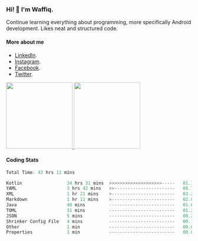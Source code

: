 ### Hi! 👋 I'm Waffiq.

Continue learning everything about programming, more specifically Android development. Likes neat and structured code.

#### More about me 
- [LinkedIn](https://www.linkedin.com/in/waffiqaziz/).
- [Instagram](https://www.instagram.com/waffiqaziz/).
- [Facebook](https://web.facebook.com/WaffiqAziz/).
- [Twitter](https://twitter.com/AzizWaffiq).

<p align="left">
<a href="https://github.com/waffiqaziz">
  <img height="180em" src="https://github-readme-stats-eight-theta.vercel.app/api?username=waffiqaziz&show_icons=true&theme=algolia&include_all_commits=true&count_private=true"/>
  <img height="180em" src="https://github-readme-stats-eight-theta.vercel.app/api/top-langs/?username=waffiqaziz&layout=compact&langs_count=8&theme=algolia"/>
</a>
</p>

#### Coding Stats
<!--START_SECTION:waka-->

```rust
Total Time: 42 hrs 11 mins

Kotlin                 34 hrs 31 mins  >>>>>>>>>>>>>>>>>>>>-----   81.77 %
YAML                   3 hrs 42 mins   >>-----------------------   08.78 %
XML                    1 hr 21 mins    >------------------------   03.21 %
Markdown               1 hr 11 mins    >------------------------   02.81 %
Java                   40 mins         -------------------------   01.60 %
TOML                   31 mins         -------------------------   01.26 %
JSON                   5 mins          -------------------------   00.20 %
Shrinker Config File   4 mins          -------------------------   00.18 %
Other                  1 min           -------------------------   00.08 %
Properties             1 min           -------------------------   00.05 %
```

<!--END_SECTION:waka-->
